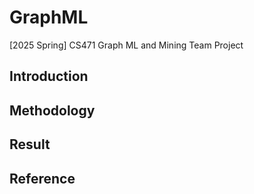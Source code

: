 # GraphML
[2025 Spring] CS471 Graph ML and Mining Team Project

## Introduction 

## Methodology

## Result

## Reference